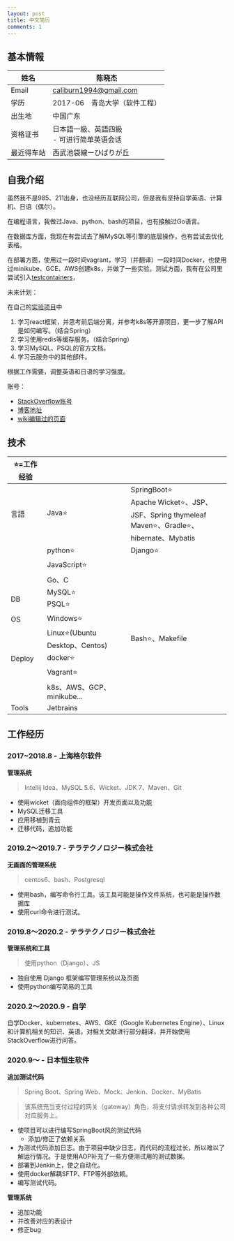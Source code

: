 ```yaml
---
layout: post
title: 中文简历
comments: 1
---
```




## 基本情報

| 姓名       | 陈晓杰                                         |
| ---------- | ---------------------------------------------- |
| Email      | caliburn1994@gmail.com                         |
| 学历       | 2017-06　青岛大学（软件工程）                  |
| 出生地     | 中国广东                                       |
| 资格证书   | 日本語一級、英語四級<br />- 可进行简单英语会话 |
| 最近得车站 | 西武池袋線ーひばりが丘                         |

## 自我介绍

虽然我不是985、211出身，也没经历互联网公司，但是我有坚持自学英语、计算机、日语（偶尔）。

在编程语言，我做过Java、python、bash的项目，也有接触过Go语言。

在数据库方面，我现在有尝试去了解MySQL等引擎的底层操作，也有尝试去优化表格。

在部署方面，使用过一段时间vagrant，学习（并翻译）一段时间Docker，也使用过minikube、GCE、AWS创建k8s，并做了一些实验。测试方面，我有在公司里尝试引入[testcontainers](https://www.testcontainers.org/)，



未来计划：

在自己的[实验项目](https://github.com/caliburn1994/SpringBootNote)中

1. 学习react框架，并思考前后端分离，并参考k8s等开源项目，更一步了解API是如何编写。（结合Spring）
2. 学习使用redis等缓存服务。（结合Spring）
3. 学习MySQL、PSQL的官方文档。
4. 学习云服务中的其他部件。

根据工作需要，调整英语和日语的学习强度。



账号：

- [StackOverflow账号](https://stackoverflow.com/users/4883754/kyakya)
- [博客地址](https://kyakya.icu/tags)
- [wiki编辑过的页面](https://xtools.wmflabs.org/ec/zh.wikipedia/%E4%B9%9D%E5%8D%83%E9%B8%A6?uselang=zh-cn)

## 技术

| ⭐=工作经验 |                                |                                                              |
| ---------- | ------------------------------ | ------------------------------------------------------------ |
| 言語       | Java⭐                          | SpringBoot⭐<br />Apache Wicket⭐、JSP、JSF、Spring thymeleaf<br />Maven⭐、Gradle⭐、hibernate、Mybatis |
|            | python⭐                        | Django⭐                                                      |
|            | JavaScript⭐                    |                                                              |
|            | Go、C                          |                                                              |
| DB         | MySQL⭐<br />PSQL⭐              |                                                              |
| OS         | Windows⭐                       |                                                              |
|            | Linux⭐(Ubuntu Desktop、Centos) | Bash⭐、Makefile                                              |
| Deploy     | docker⭐                        |                                                              |
|            | Vagrant⭐                       |                                                              |
|            | k8s、AWS、GCP、minikube...     |                                                              |
| Tools      | Jetbrains                      |                                                              |

## 工作经历

### 2017~2018.8 - 上海格尔软件

**管理系统**

> Intellij Idea、MySQL 5.6、Wicket、JDK 7、Maven、Git

- 使用wicket（面向组件的框架）开发页面以及功能
- MySQL迁移工具
- 应用移植到青云
- 迁移代码，追加功能

### 2019.2～2019.7 - テラテクノロジー株式会社

**无画面的管理系统**

> centos6、bash、Postgresql

- 使用bash，编写命令行工具。该工具可能是操作文件系统，也可能是操作数据库
- 使用curl命令进行测试。

### 2019.8～2020.2 - テラテクノロジー株式会社

**管理系统和工具**

> 使用python（Django）、JS

- 独自使用 Django 框架编写管理系统以及页面
- 使用python编写简易的工具

### 2020.2～2020.9 - 自学

自学Docker、kubernetes、AWS、GKE（Google Kubernetes Engine）、Linux和计算机相关的知识、英语。对相关文献进行部分翻译，并开始使用StackOverflow进行问答。

### 2020.9～ - 日本恒生软件

**追加测试代码**

> Spring Boot、Spring Web、Mock、Jenkin、Docker、MyBatis

> 该系统充当支付过程的网关（gateway）角色，将支付请求转发到各种公司对应服务上。

- 使项目可以进行编写SpringBoot风的测试代码
  - 添加/修正了依赖关系
- 为测试代码添加日志。由于项目中缺少日志，而代码的流程过长，所以难以了解运行情况。于是使用AOP补充了一些方便测试用的测试数据。
- 部署到Jenkin上，使之自动化。
- 使用docker解耦SFTP、FTP等外部依赖。
- 编写测试代码。

**管理系统**

- 追加功能
- 并改善对应的表设计
- 修正bug





